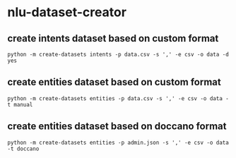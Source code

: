 # nlu-dataset-creator

## create intents dataset based on custom format
```
python -m create-datasets intents -p data.csv -s ',' -e csv -o data -d yes
```
## create entities dataset based on custom format
```
python -m create-datasets entities -p data.csv -s ',' -e csv -o data -t manual
```
## create entities dataset based on doccano format
```
python -m create-datasets entities -p admin.json -s ',' -e csv -o data -t doccano
```